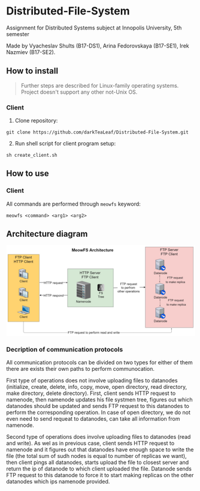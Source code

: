 # Distributed-File-System
Assignment for Distributed Systems subject at Innopolis University, 5th semester

Made by Vyacheslav Shults (B17-DS1), Arina Fedorovskaya (B17-SE1), Irek Nazmiev (B17-SE2).

## How to install
> Further steps are described for Linux-family operating systems. Project doesn't support any other not-Unix OS.

### Client

1. Clone repository:
```
git clone https://github.com/darkTeaLeaf/Distributed-File-System.git
```
2. Run shell script for client program setup:
```
sh create_client.sh
```

## How to use

### Client

All commands are performed through `meowfs` keyword:
```
meowfs <command> <arg1> <arg2>
```

## Architecture diagram
![Architecture](Architecture.jpg)

### Decription of communication protocols
All communication protocols can be divided on two types for either of them there are exists their own paths to perform communocation.

First type of operations does not involve uploading files to datanodes (initialize, create, delete, info, copy, move, open directory, read directory, make directory, delete directory). First, client sends HTTP request to namenode, then namenode updates his file systmen tree, figures out which datanodes should be updated and sends FTP request to this datanodes to perform the corresponding operation. In case of open directory, we do not even need to send requeat to datanodes, can take all information from namenode.

Second type of operations does involve uploading files to datanodes (read and write). As wel as in previous case, client sends HTTP request to namenode and it figures out that datanodes have enough space to write the file (the total sum of sudh nodes is equal to number of replicas we want), then client pings all datanodes, starts upload the file to closest server and return the ip of datanode to which client uploaded the file. Datanode sends FTP request to this datanode to force it to start making replicas on the other datanodes which ips namenode provided.

